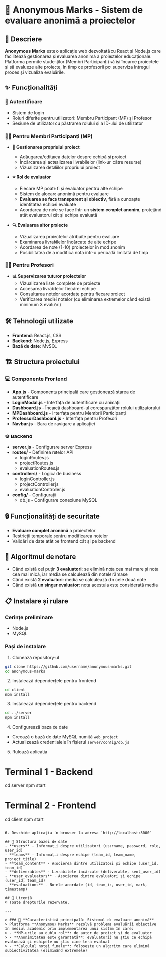 # 🎯 Anonymous Marks - Sistem de evaluare anonimă a proiectelor

## 📝 Descriere
**Anonymous Marks** este o aplicație web dezvoltată cu React și Node.js care facilitează gestionarea și evaluarea anonimă a proiectelor educaționale. Platforma permite studenților (Membri Participanți) să își încarce proiectele și să evalueze alte proiecte, în timp ce profesorii pot superviza întregul proces și vizualiza evaluările.

## ✨ Funcționalități

### 🔐 Autentificare
- Sistem de login
- Roluri diferite pentru utilizatori: Membru Participant (MP) și Profesor
- Sesiune de utilizator cu păstrarea rolului și a ID-ului de utilizator

### 👨‍🎓 Pentru Membri Participanți (MP)
- **📂 Gestionarea propriului proiect**
  - Adăugarea/editarea datelor despre echipă și proiect
  - Încărcarea și actualizarea livrabilelor (link-uri către resurse)
  - Vizualizarea detaliilor propriului proiect

- **⭐ Rol de evaluator**
  - Fiecare MP poate fi și evaluator pentru alte echipe
  - Sistem de alocare anonimă pentru evaluare
  - **Evaluarea se face transparent și obiectiv**, fără a cunoaște identitatea echipei evaluate
  - Acordarea de note se face într-un **sistem complet anonim**, protejând atât evaluatorul cât și echipa evaluată

- **🔍 Evaluarea altor proiecte**
  - Vizualizarea proiectelor atribuite pentru evaluare
  - Examinarea livrabilelor încărcate de alte echipe
  - Acordarea de note (1-10) proiectelor în mod anonim
  - Posibilitatea de a modifica nota într-o perioadă limitată de timp

### 👨‍🏫 Pentru Profesori
- **📊 Supervizarea tuturor proiectelor**
  - Vizualizarea listei complete de proiecte
  - Accesarea livrabilelor fiecărei echipe
  - Consultarea notelor acordate pentru fiecare proiect
  - Verificarea mediei notelor (cu eliminarea extremelor când există minimum 3 evaluări)

## 🛠️ Tehnologii utilizate
- **Frontend**: React.js, CSS
- **Backend**: Node.js, Express
- **Bază de date**: MySQL

## 🏗️ Structura proiectului

### 💻 Componente Frontend
- **App.js** - Componenta principală care gestionează starea de autentificare
- **LoginModal.js** - Interfața de autentificare cu animații
- **Dashboard.js** - Încarcă dashboard-ul corespunzător rolului utilizatorului
- **MPDashboard.js** - Interfața pentru Membrii Participanți
- **ProfessorDashboard.js** - Interfața pentru Profesori
- **Navbar.js** - Bara de navigare a aplicației

### ⚙️ Backend
- **server.js** - Configurare server Express
- **routes/** - Definirea rutelor API
  - loginRoutes.js
  - projectRoutes.js
  - evaluationRoutes.js
- **controllers/** - Logica de business
  - loginController.js
  - projectController.js
  - evaluationController.js
- **config/** - Configurații
  - db.js - Configurare conexiune MySQL

## 🔒 Funcționalități de securitate
- **Evaluare complet anonimă** a proiectelor
- Restricții temporale pentru modificarea notelor
- Validări de date atât pe frontend cât și pe backend

## 🧮 Algoritmul de notare
- Când există cel puțin **3 evaluatori**: se elimină nota cea mai mare și nota cea mai mică, iar media se calculează din notele rămase
- Când există **2 evaluatori**: media se calculează din cele două note
- Când există **un singur evaluator**: nota acestuia este considerată media

## 📋 Instalare și rulare

### Cerințe preliminare
- Node.js
- MySQL

### Pași de instalare
1. Clonează repository-ul
```bash
git clone https://github.com/username/anonymous-marks.git
cd anonymous-marks
```

2. Instalează dependențele pentru frontend
```bash
cd client
npm install
```

3. Instalează dependențele pentru backend
```bash
cd ../server
npm install
```

4. Configurează baza de date
- Creează o bază de date MySQL numită `web_project`
- Actualizează credențialele în fișierul `server/config/db.js`

5. Rulează aplicația

# Terminal 1 - Backend
cd server
npm start

# Terminal 2 - Frontend
cd client
npm start
```

6. Deschide aplicația în browser la adresa `http://localhost:3000`

## 💾 Structura bazei de date
- **users** - Informații despre utilizatori (username, password, role, user_id)
- **teams** - Informații despre echipe (team_id, team_name, project_title)
- **team_content** - Asocierea dintre utilizatori și echipe (user_id, team_id)
- **deliverables** - Livrabilele încărcate (deliverable, sent_user_id)
- **user_evaluators** - Asocierea dintre evaluatori și echipe (user_id, team_id)
- **evaluations** - Notele acordate (id, team_id, user_id, mark, timestamp)

## 📜 Licență
© Toate drepturile rezervate.

---

> ### 🌟 **Caracteristică principală: Sistemul de evaluare anonimă**
> Platforma **Anonymous Marks** rezolvă problema evaluării obiective în mediul academic prin implementarea unui sistem în care:
> - **MP-urile au dublu rol**: de autor de proiect și de evaluator
> - **Anonimitatea este garantată**: evaluatorii nu știu ce echipă evaluează și echipele nu știu cine le-a evaluat
> - **Calculul notei finale**: folosește un algoritm care elimină subiectivitatea (eliminând extremele)

